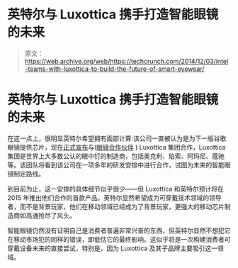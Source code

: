 # 英特尔与 Luxottica 携手打造智能眼镜的未来 

> 原文：<https://web.archive.org/web/https://techcrunch.com/2014/12/03/intel-teams-with-luxottica-to-build-the-future-of-smart-eyewear/>

# 英特尔与 Luxottica 携手打造智能眼镜的未来

在这一点上，很明显英特尔希望拥有面部计算:该公司一直被认为是为下一版谷歌眼镜提供芯片，现在[正式宣布](https://web.archive.org/web/20221210025423/http://newsroom.intel.com/community/intel_newsroom/blog/2014/12/03/intel-and-luxottica-group-announce-multiyear-collaboration-for-wearable-tech)与([眼镜合作伙伴](https://web.archive.org/web/20221210025423/https://beta.techcrunch.com/2014/03/24/google-teams-with-ray-ban-and-oakley-maker-luxottica-for-future-versions-of-glass/) ) Luxottica 集团合作，Luxottica 集团是世界上大多数公认的眼中钉的制造商，包括奥克利、珀索、阿玛尼、蔻驰等。该团队将看到该公司在一项多年的研发安排中进行合作，试图为未来的智能眼镜制定路线。

到目前为止，这一安排的具体细节似乎很少——但 Luxottica 和英特尔预计将在 2015 年推出他们合作的首款产品。英特尔显然希望成为可穿戴技术领域的领导者，而不是背景玩家，他们在移动领域已经成为了背景玩家，更强大的移动芯片制造商如高通抢尽了风头。

智能眼镜仍然没有证明自己是消费者普遍非常兴奋的东西，但英特尔显然不想犯它在移动市场犯的同样的错误，即低估它的最终影响。这似乎将是一次构建消费者可穿戴设备未来的直接尝试，特别是，因为 Luxottica 及其子品牌主要吸引这一领域。
